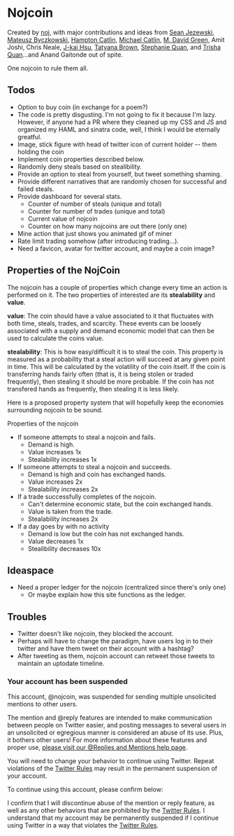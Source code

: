 Nojcoin
=======

Created by [noj](http://www.noj.cc), with major contributions and
ideas from [Sean Jezewski](https://twitter.com/sjezewski), [Mateusz
Byczkowski](https://twitter.com/matahwoosh), [Hampton
Catlin](http://www.hamptoncatlin.com/), [Michael
Catlin](http://www.mjlcatlin.com/), [M. David Green](http://www.mdavidgreen.com/), Amit Joshi, Chris Neale, [J-kai Hsu](https://twitter.com/jkaih), [Tatyana Brown](http://www.tatyanabrown.com/),
[Stephanie Quan](https://twitter.com/skinnybones), and [Trisha
Quan](https://twitter.com/Trisha)...and Anand Gaitonde out of spite.

One nojcoin to rule them all.

## Todos
* Option to buy coin (in exchange for a poem?)
* The code is pretty disgusting.  I'm not going to fix it because I'm lazy.
	However, if anyone had a PR where they cleaned up my CSS and JS and organized
	my HAML and sinatra code, well, I think I would be eternally greatful.
* Image, stick figure with head of twitter icon of current holder -- them holding the coin
* Implement coin properties described below.
* Randomly deny steals based on stealibility.
* Provide an option to steal from yourself, but tweet something shaming.
* Provide different narratives that are randomly chosen for successful and failed steals.
* Provide dashboard for several stats.
	* Counter of number of steals (unique and total)
	* Counter for number of trades (unique and total)
	* Current value of nojcoin
	* Counter on how many nojcoins are out there (only one)
* Mine action that just shows you animated gif of miner
* Rate limit trading somehow (after introducing trading...).
* Need a favicon, avatar for twitter account, and maybe a coin image?

## Properties of the NojCoin

The nojcoin has a couple of properties which change every time an action is performed on it.  The two properties of interested are its **stealability** and **value**.

**value**:  The coin should have a value associated to it that fluctuates with both time, steals, trades, and scarcity. These events can be loosely associated with a supply and demand economic model that can then be used to calculate the coins value.

**stealability**:  This is how easy/difficult it is to steal the coin.  This property is measured as a probability that a steal action will succeed at any given point in time.  This will be calculated by the volatility of the coin itself.  If the coin is transferring hands fairly often (that is, it is being stolen or traded frequently), then stealing it should be more probable.  If the coin has not transfered hands as frequently, then stealing it is less likely.

Here is a proposed property system that will hopefully keep the economies surrounding nojcoin to be sound.

Properties of the nojcoin

* If someone attempts to steal a nojcoin and fails.
	* Demand is high.
	* Value increases 1x
	* Stealability increases 1x 
* If someone attempts to steal a nojcoin and succeeds.
	* Demand is high and coin has exchanged hands.
	* Value increases 2x
	* Stealability increases 2x
* If a trade successfully completes of the nojcoin.
	* Can't determine economic state, but the coin exchanged hands.
	* Value is taken from the trade.
	* Stealability increases 2x
* If a day goes by with no activity
	* Demand is low but the coin has not exchanged hands.
	* Value decreases 1x
	* Stealibility decreases 10x


## Ideaspace
* Need a proper ledger for the nojcoin (centralized since there's only one)
	* Or maybe explain how this site functions as the ledger.

## Troubles
* Twitter doesn't like nojcoin, they blocked the account.
* Perhaps will have to change the paradigm, have users log in to their twitter and have them tweet on their account with a hashtag?
* After tweeting as them, nojcoin account can retweet those tweets to maintain an uptodate timeline.

### Your account has been suspended
This account, @nojcoin, was suspended for sending multiple unsolicited mentions to other users.

The mention and @reply features are intended to make communication between people on Twitter easier, and posting messages to several users in an unsolicited or egregious manner is considered an abuse of its use. Plus, it bothers other users! For more information about these features and proper use, [please visit our @Replies and Mentions help page](https://support.twitter.com/articles/14023).

You will need to change your behavior to continue using Twitter. Repeat violations of the [Twitter Rules](https://twitter.com/rules) may result in the permanent suspension of your account.

To continue using this account, please confirm below:

I confirm that I will discontinue abuse of the mention or reply feature, as well as any other behaviors that are prohibited by the [Twitter Rules](https://twitter.com/rules).
I understand that my account may be permanently suspended if I continue using Twitter in a way that violates the [Twitter Rules](https://twitter.com/rules).

